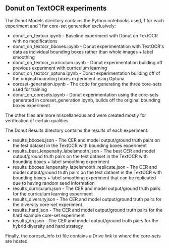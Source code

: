 Donut on TextOCR experiments
---
The Donut Models directory contains the Python notebooks used, 1 for each experiment and 1 for core-set generation exclusively:
- donut_on_textocr.ipynb - Baseline experiment with Donut on TextOCR with no modifications
- donut_on_textocr_bboxes.ipynb - Donut experimentation with TextOCR's data as individual bounding boxes rather than whole images + label smoothing
- donut_on_textocr_curriculum.ipynb - Donut experimentation building off previous experiment with curriculum learning
- donut_on_textocr_optuna.ipynb - Donut experimentation building off of the original bounding boxes experiment using Optuna
- coreset-generation.ipynb - The code for generating the three core-sets used for training
- donut_on_coresets.ipynb - Donut experimentation using the core-sets generated in coreset_generation.ipynb, builds off the original bounding boxes experiment

The other files are more miscellaneous and were created mostly for verification of certain qualities.

The Donut Results directory contains the results of each experiment:
 - results_bboxes.json - The CER and model output/ground truth pairs on the test dataset in the TextOCR with bounding boxes experiment
 - results_best_lenpenalty_labelsmooth.json - The best CER and model output/ground truth pairs on the test dataset in the TextOCR with bounding boxes + label smoothing experiment
 - results_bboxes_lenpenalty_labelsmooth_replicate.json - The CER and model output/ground truth pairs on the test dataset in the TextOCR with bounding boxes + label smoothing experiment that can be replicated due to having random seed information
 - results_curriculum.json - The CER and model output/ground truth pairs for the curriculum learning experiment
 - results_diversityjson - The CER and model output/ground truth pairs for the diversity core-set experiment
 - results_hard.json - The CER and model output/ground truth pairs for the hard example core-set experiment
 - results_dh.json - The CER and model output/ground truth pairs for the hybrid diversity and hard strategy

Finally, the coreset_info txt file contains a Drive link to where the core-sets are hosted.
